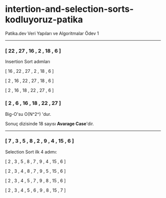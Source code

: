 # intertion-and-selection-sorts-kodluyoruz-patika
Patika.dev Veri Yapıları ve Algoritmalar Ödev 1

---

### [ 22 , 27 , 16 ,  2 , 18 ,  6 ]

Insertion Sort adımları

[ 16 , 22 , 27 ,  2 , 18 ,  6 ]

[  2 , 16 , 22 , 27 , 18 ,  6 ]

[  2 , 16 , 18 , 22 , 27 ,  6 ]

### [  2 ,  6 , 16 , 18 , 22 , 27 ]

Big-O'su O(N^2^) 'dur.

Sonuç dizisinde 18 sayısı **Avarage Case**'dir.

---

### [ 7 ,  3 ,  5 ,  8 ,  2 ,  9 ,  4 , 15 ,  6 ]

Selection Sort ilk 4 adımı:

[ 2 ,  3 ,  5 ,  8 ,  7 ,  9 ,  4 , 15 ,  6 ]

[ 2 ,  3 ,  4 ,  8 ,  7 ,  9 ,  5 , 15 ,  6 ]

[ 2 ,  3 ,  4 ,  5 ,  7 ,  9 ,  8 , 15 ,  6 ]

[ 2 ,  3 ,  4 ,  5 ,  6 ,  9 ,  8 , 15 ,  7 ]